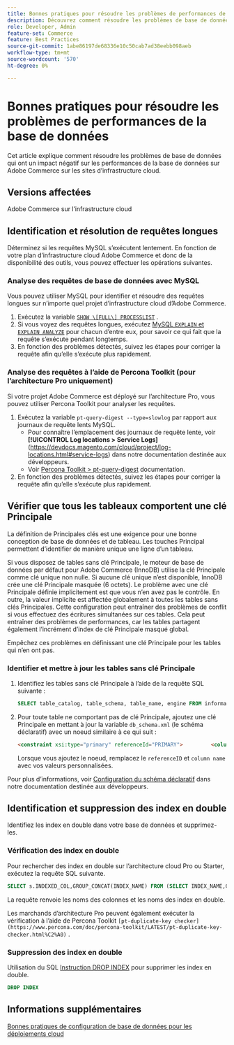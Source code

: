 ```yaml
---
title: Bonnes pratiques pour résoudre les problèmes de performances de la base de données
description: Découvrez comment résoudre les problèmes de base de données qui ralentissent les performances des sites Adobe Commerce déployés sur l’infrastructure cloud.
role: Developer, Admin
feature-set: Commerce
feature: Best Practices
source-git-commit: 1abe86197de68336e10c50cab7ad38eebb098aeb
workflow-type: tm+mt
source-wordcount: '570'
ht-degree: 0%

---
```



<!--Consider moving this topic to the Maintenance section-->

# Bonnes pratiques pour résoudre les problèmes de performances de la base de données

Cet article explique comment résoudre les problèmes de base de données qui ont un impact négatif sur les performances de la base de données sur Adobe Commerce sur les sites d’infrastructure cloud.

## Versions affectées

Adobe Commerce sur l’infrastructure cloud

## Identification et résolution de requêtes longues

Déterminez si les requêtes MySQL s’exécutent lentement. En fonction de votre plan d’infrastructure cloud Adobe Commerce et donc de la disponibilité des outils, vous pouvez effectuer les opérations suivantes.

### Analyse des requêtes de base de données avec MySQL

Vous pouvez utiliser MySQL pour identifier et résoudre des requêtes longues sur n’importe quel projet d’infrastructure cloud d’Adobe Commerce.

1. Exécutez la variable [`SHOW \[FULL\] PROCESSLIST`](https://dev.mysql.com/doc/refman/8.0/en/show-processlist.html) .
1. Si vous voyez des requêtes longues, exécutez [MySQL `EXPLAIN` et `EXPLAIN ANALYZE`](https://mysqlserverteam.com/mysql-explain-analyze/) pour chacun d’entre eux, pour savoir ce qui fait que la requête s’exécute pendant longtemps.
1. En fonction des problèmes détectés, suivez les étapes pour corriger la requête afin qu’elle s’exécute plus rapidement.

### Analyse des requêtes à l’aide de Percona Toolkit (pour l’architecture Pro uniquement)

Si votre projet Adobe Commerce est déployé sur l’architecture Pro, vous pouvez utiliser Percona Toolkit pour analyser les requêtes.

1. Exécutez la variable `pt-query-digest --type=slowlog` par rapport aux journaux de requête lents MySQL.
   * Pour connaître l’emplacement des journaux de requête lente, voir **[!UICONTROL Log locations > Service Logs]**(https://devdocs.magento.com/cloud/project/log-locations.html#service-logs) dans notre documentation destinée aux développeurs.
   * Voir [Percona Toolkit > pt-query-digest](https://www.percona.com/doc/percona-toolkit/LATEST/pt-query-digest.html#pt-query-digest) documentation.
1. En fonction des problèmes détectés, suivez les étapes pour corriger la requête afin qu’elle s’exécute plus rapidement.

## Vérifier que tous les tableaux comportent une clé Principale

La définition de Principales clés est une exigence pour une bonne conception de base de données et de tableau. Les touches Principal permettent d’identifier de manière unique une ligne d’un tableau.

Si vous disposez de tables sans clé Principale, le moteur de base de données par défaut pour Adobe Commerce (InnoDB) utilise la clé Principale comme clé unique non nulle. Si aucune clé unique n’est disponible, InnoDB crée une clé Principale masquée (6 octets). Le problème avec une clé Principale définie implicitement est que vous n’en avez pas le contrôle. En outre, la valeur implicite est affectée globalement à toutes les tables sans clés Principales. Cette configuration peut entraîner des problèmes de conflit si vous effectuez des écritures simultanées sur ces tables. Cela peut entraîner des problèmes de performances, car les tables partagent également l’incrément d’index de clé Principale masqué global.

Empêchez ces problèmes en définissant une clé Principale pour les tables qui n’en ont pas.

### Identifier et mettre à jour les tables sans clé Principale

1. Identifiez les tables sans clé Principale à l’aide de la requête SQL suivante :

   ```sql
   SELECT table_catalog, table_schema, table_name, engine FROM information_schema.tables        WHERE (table_catalog, table_schema, table_name) NOT IN (SELECT table_catalog, table_schema, table_name FROM information_schema.table_constraints  WHERE constraint_type = 'PRIMARY KEY') AND table_schema NOT IN ('information_schema', 'pg_catalog');    
   ```

1. Pour toute table ne comportant pas de clé Principale, ajoutez une clé Principale en mettant à jour la variable `db_schema.xml` (le schéma déclaratif) avec un noeud similaire à ce qui suit :

   ```html
   <constraint xsi:type="primary" referenceId="PRIMARY">         <column name="id_column"/>     </constraint>    
   ```

   Lorsque vous ajoutez le noeud, remplacez le `referenceID` et `column name` avec vos valeurs personnalisées.

Pour plus d’informations, voir [Configuration du schéma déclaratif](https://developer.adobe.com/commerce/php/development/components/declarative-schema/configuration/) dans notre documentation destinée aux développeurs.

## Identification et suppression des index en double

Identifiez les index en double dans votre base de données et supprimez-les.

### Vérification des index en double

Pour rechercher des index en double sur l’architecture cloud Pro ou Starter, exécutez la requête SQL suivante.

```sql
SELECT s.INDEXED_COL,GROUP_CONCAT(INDEX_NAME) FROM (SELECT INDEX_NAME,GROUP_CONCAT(CONCAT(TABLE_NAME,'.',COLUMN_NAME) ORDER BY CONCAT(SEQ_IN_INDEX,COLUMN_NAME)) 'INDEXED_COL' FROM INFORMATION_SCHEMA.STATISTICS WHERE TABLE_SCHEMA = 'db?' GROUP BY INDEX_NAME)as s GROUP BY INDEXED_COL HAVING COUNT(1)>1
```

La requête renvoie les noms des colonnes et les noms des index en double.

Les marchands d’architecture Pro peuvent également exécuter la vérification à l’aide de Percona Toolkit  `[pt-duplicate-key checker](https://www.percona.com/doc/percona-toolkit/LATEST/pt-duplicate-key-checker.html%C2%A0)` .

### Suppression des index en double

Utilisation du SQL [Instruction DROP INDEX](https://dev.mysql.com/doc/refman/8.0/en/drop-index.html) pour supprimer les index en double.

```SQL
DROP INDEX
```

## Informations supplémentaires

[Bonnes pratiques de configuration de base de données pour les déploiements cloud](../planning/database-on-cloud.md)

